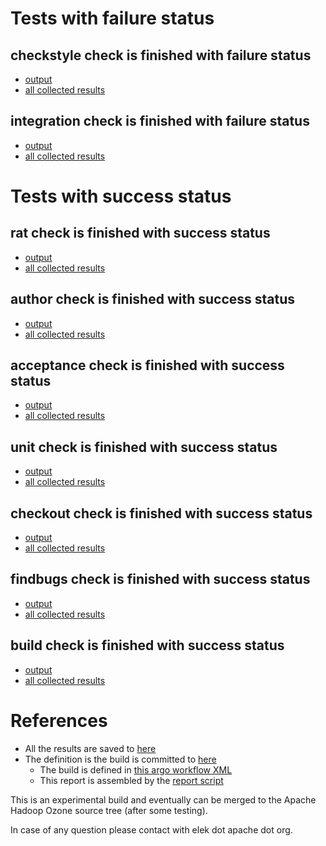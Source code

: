 # Tests with failure status

## checkstyle check is finished with failure status

   * [output](https://raw.githubusercontent.com/elek/ozone-ci/master/pr/pr-hdds-1879-wwr4q/checkstyle/output.log)
   * [all collected results](https://github.com/elek/ozone-ci/tree/master/pr/pr-hdds-1879-wwr4q/checkstyle)


## integration check is finished with failure status

   * [output](https://raw.githubusercontent.com/elek/ozone-ci/master/pr/pr-hdds-1879-wwr4q/integration/output.log)
   * [all collected results](https://github.com/elek/ozone-ci/tree/master/pr/pr-hdds-1879-wwr4q/integration)



# Tests with success status

## rat check is finished with success status

   * [output](https://raw.githubusercontent.com/elek/ozone-ci/master/pr/pr-hdds-1879-wwr4q/rat/output.log)
   * [all collected results](https://github.com/elek/ozone-ci/tree/master/pr/pr-hdds-1879-wwr4q/rat)


## author check is finished with success status

   * [output](https://raw.githubusercontent.com/elek/ozone-ci/master/pr/pr-hdds-1879-wwr4q/author/output.log)
   * [all collected results](https://github.com/elek/ozone-ci/tree/master/pr/pr-hdds-1879-wwr4q/author)


## acceptance check is finished with success status

   * [output](https://raw.githubusercontent.com/elek/ozone-ci/master/pr/pr-hdds-1879-wwr4q/acceptance/output.log)
   * [all collected results](https://github.com/elek/ozone-ci/tree/master/pr/pr-hdds-1879-wwr4q/acceptance)


## unit check is finished with success status

   * [output](https://raw.githubusercontent.com/elek/ozone-ci/master/pr/pr-hdds-1879-wwr4q/unit/output.log)
   * [all collected results](https://github.com/elek/ozone-ci/tree/master/pr/pr-hdds-1879-wwr4q/unit)


## checkout check is finished with success status

   * [output](https://raw.githubusercontent.com/elek/ozone-ci/master/pr/pr-hdds-1879-wwr4q/checkout/output.log)
   * [all collected results](https://github.com/elek/ozone-ci/tree/master/pr/pr-hdds-1879-wwr4q/checkout)


## findbugs check is finished with success status

   * [output](https://raw.githubusercontent.com/elek/ozone-ci/master/pr/pr-hdds-1879-wwr4q/findbugs/output.log)
   * [all collected results](https://github.com/elek/ozone-ci/tree/master/pr/pr-hdds-1879-wwr4q/findbugs)


## build check is finished with success status

   * [output](https://raw.githubusercontent.com/elek/ozone-ci/master/pr/pr-hdds-1879-wwr4q/build/output.log)
   * [all collected results](https://github.com/elek/ozone-ci/tree/master/pr/pr-hdds-1879-wwr4q/build)




# References

 * All the results are saved to [here](https://github.com/elek/ozone-ci/tree/master/pr/pr-hdds-1879-wwr4q/)
 * The definition is the build is committed to [here](https://github.com/elek/argo-ozone)
    * The build is defined in [this argo workflow XML](https://github.com/elek/argo-ozone/blob/master/ozone-build.yaml)
    * This report is assembled by the [report script](https://github.com/elek/argo-ozone/blob/master/scripts/report.sh)

This is an experimental build and eventually can be merged to the Apache Hadoop Ozone source tree (after some testing).

In case of any question please contact with elek dot apache dot org.

